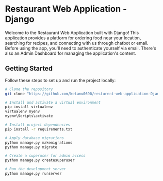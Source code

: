 # Restaurant Web Application - Django

Welcome to the Restaurant Web Application built with Django! This application provides a platform for ordering food near your location, searching for recipes, and connecting with us through chatbot or email. Before using the app, you'll need to authenticate yourself via email. There's also an Admin Dashboard for managing the application's content.

## Getting Started

Follow these steps to set up and run the project locally:

```bash
# Clone the repository
git clone "https://github.com/ketanu0690/resturent-web-application-Django-.git"

# Install and activate a virtual environment
pip install virtualenv
virtualenv myenv
myenv\Scripts\activate

# Install project dependencies
pip install -r requirements.txt

# Apply database migrations
python manage.py makemigrations
python manage.py migrate

# Create a superuser for admin access
python manage.py createsuperuser

# Run the development server
python manage.py runserver

